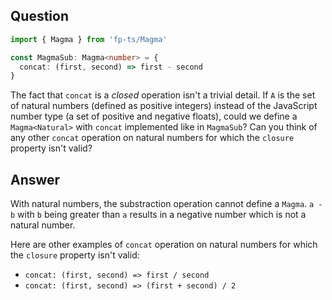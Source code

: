 ## Question

```ts
import { Magma } from 'fp-ts/Magma'

const MagmaSub: Magma<number> = {
  concat: (first, second) => first - second
}
```

The fact that `concat` is a _closed_ operation isn't a trivial detail. If `A` is the set of natural numbers (defined as positive integers) instead of the JavaScript number type (a set of positive and negative floats), could we define a `Magma<Natural>` with `concat` implemented like in `MagmaSub`? Can you think of any other `concat` operation on natural numbers for which the `closure` property isn't valid?

## Answer

With natural numbers, the substraction operation cannot define a `Magma`. `a - b` with `b` being greater than `a` results in a negative number which is not a natural number.

Here are other examples of `concat` operation on natural numbers for which the `closure` property isn't valid:

- `concat: (first, second) => first / second`
- `concat: (first, second) => (first + second) / 2`

